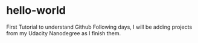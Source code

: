 # hello-world
First Tutorial to understand Github
Following days, I will be adding projects from my Udacity Nanodegree as I finish them.
